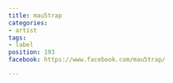 ```yaml
---
title: mau5trap
categories:
- artist
tags:
- label
position: 193
facebook: https://www.facebook.com/mau5trap/

---
```


